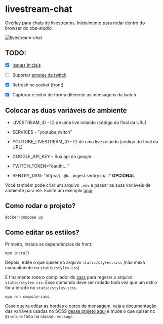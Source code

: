 # livestream-chat

Overlay para chats de livestreams. Inicialmente para rodar dentro do browser do obs-studio.

![livestream-chat](https://user-images.githubusercontent.com/1103672/162596499-ab338e0c-6301-47de-a720-08eff5c36582.gif)

## TODO:

- [x] [Issues iniciais](https://github.com/dunossauro/livestream-chat/issues)
- [ ] Suportar [emotes da twitch](https://www.npmjs.com/package/@mkody/twitch-emoticons)
- [x] Refresh no socket (front)
- [x] Capturar e exibir de forma diferente as mensagens da twitch


## Colocar as duas variáveis de ambiente


- LIVESTREAM_ID - ID de uma live rolando (código do final da URL)

- SERVICES - "youtube,twitch"
- YOUTUBE_LIVESTREAM_ID - ID de uma live rolando (código do final da URL)
- GOOGLE_API_KEY - Sua api do google
- TWITCH_TOKEN="oauth:..."
- SENTRY_DSN="https://...@....ingest.sentry.io/..." **OPCIONAL**

Você também pode criar um arquivo `.env` e passar as suas variáveis de ambiente para ele. Existe um exemplo [aqui](dotenv.txt)

## Como rodar o projeto?

```shell
docker-compose up
```

## Como editar os estilos?

Primeiro, instale as dependências de front:

```shell
npm install
```

Depois, edite o que quiser no arquivo `static/styles.scss` (não mexa manualmente no `static/styles.css`)

E finalmente rode o compilador do [sass](https://sass-lang.com/) para regerar o arquivo `static/styles.css`. Esse comando deve ser rodado toda vez que um estilo for alterado no `static/styles.scss`.

```shell
npm run compile-sass
```

Caso queira editar as bordas e cores da mensagem, veja a documentação das variáveis usadas no SCSS [desse projeto aqui](https://nigelotoole.github.io/pixel-borders/) e mude o que quiser no `@include` feito na classe `.message`.
